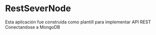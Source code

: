 # RestSeverNode
Esta aplicación  fue construida como plantill para implementar API REST Conectandose a MongoDB
